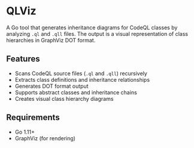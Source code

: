 # QLViz

A Go tool that generates inheritance diagrams for CodeQL classes by analyzing `.ql` and `.qll` files. The output is a visual representation of class hierarchies in GraphViz DOT format.

## Features

- Scans CodeQL source files (`.ql` and `.qll`) recursively
- Extracts class definitions and inheritance relationships
- Generates DOT format output
- Supports abstract classes and inheritance chains
- Creates visual class hierarchy diagrams

## Requirements

- Go 1.11+
- GraphViz (for rendering)